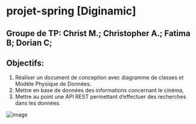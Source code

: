 # projet-spring [Diginamic]

## Groupe de TP: Christ M.; Christopher A.; Fatima B; Dorian C;

## Objectifs:
1. Réaliser un document de conception avec diagramme de classes et Modèle Physique de 
Données.
2. Mettre en base de données des informations concernant le cinéma,
3. Mettre au point une API REST permettant d’effectuer des recherches dans les données.


![image](https://github.com/DodoLagno/projet-spring/assets/149374702/a335ef44-e214-4863-b1f3-e8aaec03cba4)
